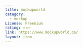 ```yaml
---
title: mockupworld
category:
  - mockup
License: Freemium
rating: ⭐⭐⭐
link: https://www.mockupworld.co/
layout: item
---
```

